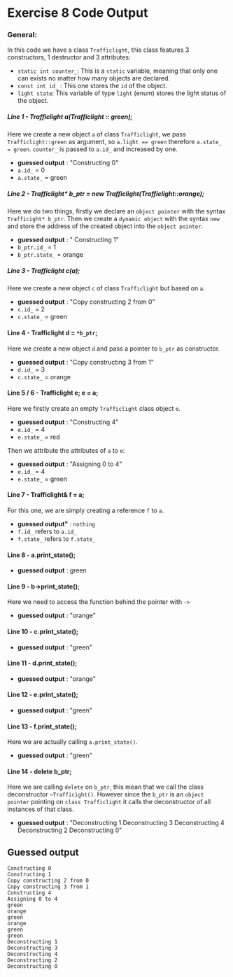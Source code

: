 # Exercise 8  Code Output

### General:

In this code we have a class `Trafficlight`, this class features 3 constructors, 1 destructor and 3 attributes:
 - `static int counter_`: This is a `static` variable, meaning that only one can exists no matter how many objects are declared.
 -  `const int id_` : This one stores the `id` of the object.
 - `light state`: This variable of type `light` (enum) stores the light status of the object.

##### Line 1  - Trafficlight a(Trafficlight :: green);
Here we create a new object `a` of class `Trafficlight`, we pass `Trafficlight::green` as argument, so `a.light == green` therefore `a.state_ = green`. `counter_` is passed to `a.id_` and increased by one.
- **guessed output** : "Constructing 0"
- `a.id_` = 0
- `a.state_` = green

##### Line 2 - Trafficlight* b_ptr = new Trafficlight(Trafficlight::orange);
Here we do two things, firstly we declare an `object pointer` with the syntax `Trafficight* b_ptr`. Then we create a `dynamic object` with the syntax `new` and store the address of the created object into the `object pointer`.
- **guessed output** : " Constructing 1"
- `b_ptr.id_` = 1
- `b_ptr.state_` = orange

##### Line 3 - Trafficlight c(a);
Here we create a new object `c` of class `Trafficlight` but based on `a`.
- **guessed output** : "Copy constructing 2 from 0"
- `c.id_` = 2
- `c.state_` = green

#### Line 4 - Trafficlight d = `*b_ptr`;
Here we create a new object `d` and pass a pointer to `b_ptr` as constructor.
- **guessed output** : "Copy constructing 3 from 1"
- `d.id_` = 3
- `c.state_` = orange

#### Line 5 / 6 - Trafficlight e; e = a;
Here we firstly create an empty `Trafficlight` class object `e`.
- **guessed output** : "Constructing 4"
- `e.id_` = 4
- `e.state_` = red

Then we attribute the attributes of `a` to `e`:
- **guessed output** : "Assigning 0 to 4"
- `e.id_` = 4
- `e.state_` = green

#### Line 7 - Trafficlight& f = a;
For this one, we are simply creating a reference `f` to `a`.
- **guessed output"** : `nothing`
- `f.id_` refers to `a.id_`
- `f.state_` refers to `f.state_`

#### Line 8 - a.print_state();
- **guessed output** : green

#### Line 9 - b->print_state();
Here we need to access the function behind the pointer with `->`
- **guessed output** : "orange"

#### Line 10 - c.print_state();
- **guessed output** : "green"

#### Line 11 - d.print_state();
- **guessed output** : "orange"

#### Line 12 - e.print_state();
- **guessed output** : "green"

#### Line 13 - f.print_state();
Here we are actually calling `a.print_state()`.
- **guessed output** : "green"

#### Line 14 - delete b_ptr;
Here we are calling `delete` on `b_ptr`, this mean that we call the class deconstructor `~Trafficight()`. However since the `b_ptr` is an `object pointer` pointing on `class Trafficlight` it calls the deconstructor of all instances of that class.
- **guessed output** : "Deconstructing 1 Deconstructing 3 Deconstructing 4 Deconstructing 2 Deconstructing 0"

## Guessed output

```
Constructing 0
Constructing 1
Copy constructing 2 from 0
Copy constructing 3 from 1
Constructing 4
Assigning 0 to 4
green
orange
green
orange
green
green
Deconstructing 1
Deconstructing 3
Deconstructing 4
Deconstructing 2
Deconstructing 0
```
